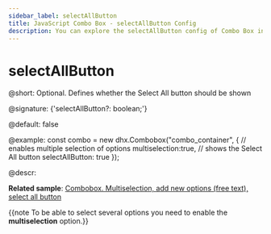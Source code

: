 ```yaml
---
sidebar_label: selectAllButton
title: JavaScript Combo Box - selectAllButton Config 
description: You can explore the selectAllButton config of Combo Box in the documentation of the DHTMLX JavaScript UI library. Browse developer guides and API reference, try out code examples and live demos, and download a free 30-day evaluation version of DHTMLX Suite.
---
```


# selectAllButton

@short: Optional. Defines whether the Select All button should be shown

@signature: {'selectAllButton?: boolean;'}

@default: false

@example:
const combo = new dhx.Combobox("combo_container", {
    // enables multiple selection of options
    multiselection:true,
    // shows the Select All button
    selectAllButton: true
});

@descr:

**Related sample**: [Combobox. Multiselection, add new options (free text), select all button](https://snippet.dhtmlx.com/ui7pi7ty)

{{note To be able to select several options you need to enable the **multiselection** option.}}

[comment]: # (@related: combobox/how_to_start.md#initialize-combobox combobox/configuration.md#selection-of-all-options-in-the-list)
